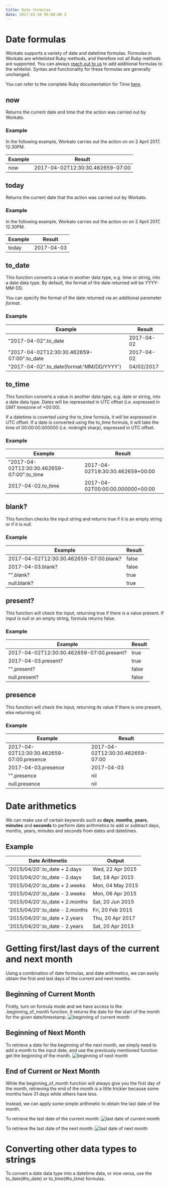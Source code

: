 ```yaml
---
title: Date formulas
date: 2017-03-30 05:00:00 Z
---
```


# Date formulas
Workato supports a variety of date and datetime formulas. Formulas in Workato are whitelisted Ruby methods, and therefore not all Ruby methods are supported. You can always [reach out to us](contact-us.md) to add additional formulas to the whitelist. Syntax and functionality for these formulas are generally unchanged.

You can refer to the complete Ruby documentation for Time [here](http://ruby-doc.org/core-2.3.3/Time.html).

## now
Returns the current date and time that the action was carried out by Workato.

### Example
In the following example, Workato carries out the action on on 2 April 2017, 12.30PM.

| Example             | Result                             |
|---------------------|------------------------------------|
| now                 | 2017-04-02T12:30:30.462659-07:00   |

## today
Returns the current date that the action was carried out by Workato.

### Example
In the following example, Workato carries out the action on on 2 April 2017, 12.30PM.

| Example             | Result                             |
|---------------------|------------------------------------|
| today               | 2017-04-03                         |

## to_date
This function converts a value in another data type, e.g. time or string, into a date data type. By default, the format of the date returned will be YYYY-MM-DD.

You can specify the format of the date returned via an additional parameter *format*.

### Example
| Example                                    | Result                             |
|--------------------------------------------|------------------------------------|
| "2017-04-02".to_date                       | 2017-04-02                         |
| "2017-04-02T12:30:30.462659-07:00".to_date | 2017-04-02                         |
| "2017-04-02".to_date(format:'MM/DD/YYYY')  | 04/02/2017                         |

## to_time
This function converts a value in another data type, e.g. date or string, into a date data type. Dates will be represented in UTC offset (i.e. expressed in GMT timezone of +00:00).

If a datetime is coverted using the to_time formula, it will be expressed in UTC offset. If a date is converted using the to_time formula, it will take the time of 00:00:00.000000 (i.e. midnight sharp), expressed in UTC offset.

### Example
| Example                                    | Result                             |
|--------------------------------------------|------------------------------------|
| "2017-04-02T12:30:30.462659-07:00".to_time | 2017-04-02T19:30:30.462659+00:00   |
| 2017-04-02.to_time                         | 2017-04-02T00:00:00.000000+00:00   |

## blank?
This function checks the input string and returns true if it is an empty string or if it is null.

### Example
| Example                                  | Result |
|------------------------------------------|--------|
| 2017-04-02T12:30:30.462659-07:00.blank?  | false  |
| 2017-04-03.blank?                        | false  |
| "".blank?                                | true   |
| null.blank?                              | true   |

## present?
This function will check the input, returning true if there is a value present. If input is null or an empty string, formula returns false.

### Example
| Example                                    | Result |
|--------------------------------------------|--------|
| 2017-04-02T12:30:30.462659-07:00.present?  | true   |
| 2017-04-03.present?                        | true   |
| "".present?                                | false  |
| null.present?                              | false  |

## presence
This function will check the input, returning its value if there is one present, else returning nil.

### Example
| Example                                    | Result                             |
|--------------------------------------------|------------------------------------|
| 2017-04-02T12:30:30.462659-07:00.presence  | 2017-04-02T12:30:30.462659-07:00   |
| 2017-04-03.presence                        | 2017-04-03                         |
| "".presence                                | nil                                |
| null.presence                              | nil                                |

# Date arithmetics
We can make use of certain keywords such as **days**, **months**, **years**, **minutes** and **seconds** to perform date arithmetics to add or subtract days, months, years, minutes and seconds from dates and datetimes.

## Example

| Date Arithmetic | Output |
| ------------- | ------------- |
| '2015/04/20'.to_date + 2.days | Wed, 22 Apr 2015 |
| '2015/04/20'.to_date - 2.days | Sat, 18 Apr 2015 |
| '2015/04/20'.to_date + 2.weeks | Mon, 04 May 2015 |
| '2015/04/20'.to_date - 2.weeks | Mon, 06 Apr 2015 |
| '2015/04/20'.to_date + 2.months | Sat, 20 Jun 2015 |
| '2015/04/20'.to_date - 2.months | Fri, 20 Feb 2015 |
| '2015/04/20'.to_date + 2.years | Thu, 20 Apr 2017 |
| '2015/04/20'.to_date - 2.years | Sat, 20 Apr 2013 |

# Getting first/last days of the current and next month
Using a combination of date formulas, and date arithmetics, we can easily obtain the first and last days of the current and next months.

## Beginning of Current Month
Firstly, turn on formula mode and we have access to the .beginning_of_month function. It returns the date for the start of the month for the given date/timestamp.
![beginning of current month](/assets/images/formula-docs/beginning_of_current_month.png)

## Beginning of Next Month
To retrieve a date for the beginning of the next month, we simply need to add a month to the input date, and use the previously mentioned function get the beginning of the month.
![beginning of next month](/assets/images/formula-docs/beginning_of_next_month.png)

## End of Current or Next Month
While the beginning_of_month function will always give you the first day of the month, retrieving the end of the month is a little trickier because some months have 31 days while others have less.

Instead, we can apply some simple arithmetic to obtain the last date of the month.

To retrieve the last date of the current month:
![last date of current month](/assets/images/formula-docs/last_date_current_month.png)

To retrieve the last date of the next month:
![last date of next month](/assets/images/formula-docs/last_date_next_month.png)

# Converting other data types to strings
To convert a date data type into a datetime data, or vice versa, use the to_date(#to_date) or to_time(#to_time) formulas.